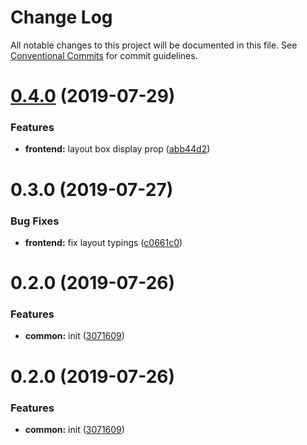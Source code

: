# Change Log

All notable changes to this project will be documented in this file.
See [Conventional Commits](https://conventionalcommits.org) for commit guidelines.

# [0.4.0](https://github.com/epochcrysis/web/compare/@ui/layout@0.3.0...@ui/layout@0.4.0) (2019-07-29)


### Features

* **frontend:** layout box display prop ([abb44d2](https://github.com/epochcrysis/web/commit/abb44d2))





# 0.3.0 (2019-07-27)


### Bug Fixes

* **frontend:** fix layout typings ([c0661c0](https://github.com/epochcrysis/web/commit/c0661c0))



# 0.2.0 (2019-07-26)


### Features

* **common:** init ([3071609](https://github.com/epochcrysis/web/commit/3071609))





# 0.2.0 (2019-07-26)


### Features

* **common:** init ([3071609](https://github.com/epochcrysis/web/commit/3071609))
